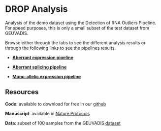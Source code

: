 # DROP Analysis

Analysis of the demo dataset using the Detection of RNA Outliers Pipeline. For 
speed purposes, this is only a small subset of the test dataset from GEUVADIS.

Browse either through the tabs to see the different analysis results or through
the following links to see the pipelines results.

* [**Aberrant expression pipeline**](./aberrant-expression-pipeline_index.html)

* [**Aberrant splicing pipeline**](./aberrant-splicing-pipeline_index.html)

* [**Mono-allelic expression pipeline**](./mae-pipeline_index.html)

## Resources

**Code**: available to download for free in our [github](https://www.github.com/gagneurlab/drop)

**Manuscript**: available in [Nature Protocols](https://www.nature.com/articles/s41596-020-00462-5)

**Data**: subset of 100 samples from the GEUVADIS [dataset](https://www.ebi.ac.uk/Tools/geuvadis-das/)